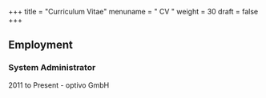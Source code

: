 +++
title = "Curriculum Vitae"
menuname = " CV "
weight = 30
draft = false
+++

## Employment
### System Administrator
2011 to Present - optivo GmbH

